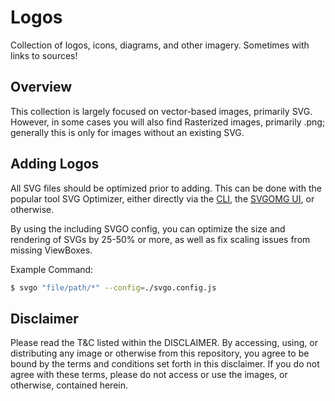 # Logos

Collection of logos, icons, diagrams, and other imagery. Sometimes with links to sources!

## Overview

This collection is largely focused on vector-based images, primarily SVG. However, in some cases you will also find Rasterized images, primarily .png; generally this is only for images without an existing SVG.

## Adding Logos

All SVG files should be optimized prior to adding. This can be done with the popular tool SVG Optimizer, either directly via the [CLI](https://github.com/svg/svgo), the [SVGOMG UI](https://jakearchibald.github.io/svgomg/), or otherwise.

By using the including SVGO config, you can optimize the size and rendering of SVGs by 25-50% or more, as well as fix scaling issues from missing ViewBoxes.

Example Command:

```bash
$ svgo "file/path/*" --config=./svgo.config.js
```

## Disclaimer

Please read the T&C listed within the DISCLAIMER. By accessing, using, or distributing any image or otherwise from this repository, you agree to be bound by the terms and conditions set forth in this disclaimer. If you do not agree with these terms, please do not access or use the images, or otherwise, contained herein.
